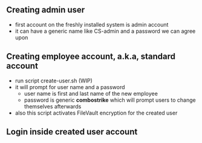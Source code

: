 ## Creating admin user
- first account on the freshly installed system is admin account
- it can have a generic name like CS-admin and a password we can agree upon
## Creating employee account, a.k.a, standard account
- run script create-user.sh (WIP)
- it will prompt for user name and a password
  - user name is first and last name of the new employee
  - password is generic **combostrike** which will prompt users to change themselves afterwards
- also this script activates FileVault encryption for the created user
## Login inside created user account